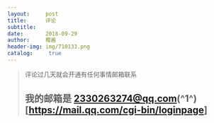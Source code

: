 ```yaml
---
layout:     post
title:      评论		
subtitle:   
date:       2018-09-29
author:     樱酱
header-img: img/710133.png
catalog: 	 true
---
```

>评论过几天就会开通有任何事情邮箱联系
>
>## 我的邮箱是 2330263274@qq.com(^1^)[<https://mail.qq.com/cgi-bin/loginpage>]





